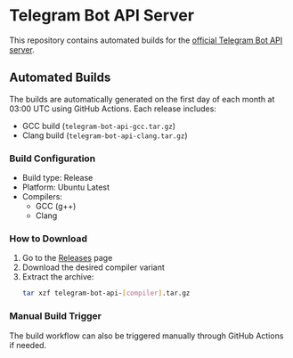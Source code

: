 # Telegram Bot API Server

This repository contains automated builds for the [official Telegram Bot API server](https://github.com/tdlib/telegram-bot-api).

## Automated Builds

The builds are automatically generated on the first day of each month at 03:00 UTC using GitHub Actions. Each release includes:

- GCC build (`telegram-bot-api-gcc.tar.gz`)
- Clang build (`telegram-bot-api-clang.tar.gz`)

### Build Configuration

- Build type: Release
- Platform: Ubuntu Latest
- Compilers:
  - GCC (g++)
  - Clang

### How to Download

1. Go to the [Releases](../../releases) page
2. Download the desired compiler variant
3. Extract the archive:
   ```bash
   tar xzf telegram-bot-api-[compiler].tar.gz
   ```

### Manual Build Trigger

The build workflow can also be triggered manually through GitHub Actions if needed.